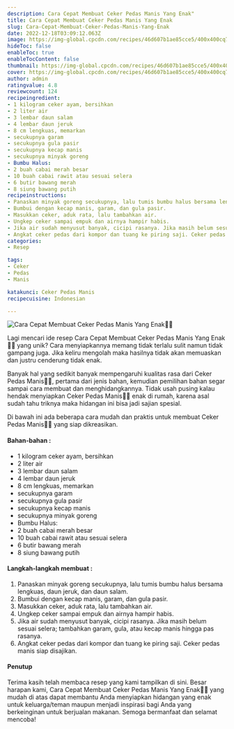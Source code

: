 ```yaml
---
description: Cara Cepat Membuat Ceker Pedas Manis Yang Enak"
title: Cara Cepat Membuat Ceker Pedas Manis Yang Enak
slug: Cara-Cepat-Membuat-Ceker-Pedas-Manis-Yang-Enak
date: 2022-12-18T03:09:12.063Z
image: https://img-global.cpcdn.com/recipes/46d607b1ae85cce5/400x400cq70/photo.jpg
hideToc: false
enableToc: true
enableTocContent: false
thumbnail: https://img-global.cpcdn.com/recipes/46d607b1ae85cce5/400x400cq70/photo.jpg
cover: https://img-global.cpcdn.com/recipes/46d607b1ae85cce5/400x400cq70/photo.jpg
author: admin
ratingvalue: 4.8
reviewcount: 124
recipeingredient:
- 1 kilogram ceker ayam, bersihkan
- 2 liter air
- 3 lembar daun salam
- 4 lembar daun jeruk
- 8 cm lengkuas, memarkan
- secukupnya garam
- secukupnya gula pasir
- secukupnya kecap manis
- secukupnya minyak goreng
- Bumbu Halus:
- 2 buah cabai merah besar
- 10 buah cabai rawit atau sesuai selera
- 6 butir bawang merah
- 8 siung bawang putih
recipeinstructions:
- Panaskan minyak goreng secukupnya, lalu tumis bumbu halus bersama lengkuas, daun jeruk, dan daun salam.
- Bumbui dengan kecap manis, garam, dan gula pasir.
- Masukkan ceker, aduk rata, lalu tambahkan air.
- Ungkep ceker sampai empuk dan airnya hampir habis.
- Jika air sudah menyusut banyak, cicipi rasanya. Jika masih belum sesuai selera; tambahkan garam, gula, atau kecap manis hingga pas rasanya.
- Angkat ceker pedas dari kompor dan tuang ke piring saji. Ceker pedas manis siap disajikan.
categories:
- Resep

tags:
- Ceker
- Pedas
- Manis

katakunci: Ceker Pedas Manis
recipecuisine: Indonesian

---
```


![Cara Cepat Membuat Ceker Pedas Manis Yang Enak👩‍🍳](https://img-global.cpcdn.com/recipes/46d607b1ae85cce5/400x400cq70/photo.jpg)

Lagi mencari ide resep Cara Cepat Membuat Ceker Pedas Manis Yang Enak👩‍🍳 yang unik? Cara menyiapkannya memang tidak terlalu sulit namun tidak gampang juga. Jika keliru mengolah maka hasilnya tidak akan memuaskan dan justru cenderung tidak enak.

Banyak hal yang sedikit banyak mempengaruhi kualitas rasa dari Ceker Pedas Manis👩‍🍳, pertama dari jenis bahan, kemudian pemilihan bahan segar sampai cara membuat dan menghidangkannya. Tidak usah pusing kalau hendak menyiapkan Ceker Pedas Manis👩‍🍳 enak di rumah, karena asal sudah tahu triknya maka hidangan ini bisa jadi sajian spesial.

Di bawah ini ada beberapa cara mudah dan praktis untuk membuat Ceker Pedas Manis👩‍🍳 yang siap dikreasikan.

<!--inarticleads1-->

#### Bahan-bahan :

- 1 kilogram ceker ayam, bersihkan
- 2 liter air
- 3 lembar daun salam
- 4 lembar daun jeruk
- 8 cm lengkuas, memarkan
- secukupnya garam
- secukupnya gula pasir
- secukupnya kecap manis
- secukupnya minyak goreng
- Bumbu Halus:
- 2 buah cabai merah besar
- 10 buah cabai rawit atau sesuai selera
- 6 butir bawang merah
- 8 siung bawang putih

<!--inarticleads2-->

#### Langkah-langkah membuat :

1. Panaskan minyak goreng secukupnya, lalu tumis bumbu halus bersama lengkuas, daun jeruk, dan daun salam.
1. Bumbui dengan kecap manis, garam, dan gula pasir.
1. Masukkan ceker, aduk rata, lalu tambahkan air.
1. Ungkep ceker sampai empuk dan airnya hampir habis.
1. Jika air sudah menyusut banyak, cicipi rasanya. Jika masih belum sesuai selera; tambahkan garam, gula, atau kecap manis hingga pas rasanya.
1. Angkat ceker pedas dari kompor dan tuang ke piring saji. Ceker pedas manis siap disajikan.

#### Penutup

Terima kasih telah membaca resep yang kami tampilkan di sini. Besar harapan kami, Cara Cepat Membuat Ceker Pedas Manis Yang Enak👩‍🍳 yang mudah di atas dapat membantu Anda menyiapkan hidangan yang enak untuk keluarga/teman maupun menjadi inspirasi bagi Anda yang berkeinginan untuk berjualan makanan. Semoga bermanfaat dan selamat mencoba!
